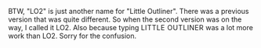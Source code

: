 BTW, "LO2" is just another name for "Little Outliner". There was a previous version that was quite different. So when the second version was on the way, I called it LO2. Also because typing <span style="letter-spacing: 0.04em">LITTLE OUTLINER</span> was a lot more work than LO2. Sorry for the confusion.
